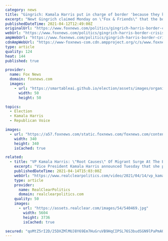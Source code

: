 ```yaml
---
category: news
title: "Gingrich: Kamala Harris put in charge of border 'because they knew she wouldn’t do anything'"
excerpt: "Newt Gingrich claimed Monday on \"Fox & Friends\" that the border crisis was not a mistake and that Vice President Kamala Harris was put in charge because they knew she wouldn't do anything to fix the situation. NEWT GINGRICH: If you look at a piece of ..."
publishedDateTime: 2021-04-12T12:49:00Z
originalUrl: "https://www.foxnews.com/politics/gingrich-harris-border-crisis-immigration-illegal-immigrants"
webUrl: "https://www.foxnews.com/politics/gingrich-harris-border-crisis-immigration-illegal-immigrants"
ampWebUrl: "https://www.foxnews.com/politics/gingrich-harris-border-crisis-immigration-illegal-immigrants.amp"
cdnAmpWebUrl: "https://www-foxnews-com.cdn.ampproject.org/c/s/www.foxnews.com/politics/gingrich-harris-border-crisis-immigration-illegal-immigrants.amp"
type: article
quality: 124
heat: 144
published: true

provider:
  name: Fox News
  domain: foxnews.com
  images:
    - url: "https://smartableai.github.io/election/assets/images/organizations/foxnews.com-50x50.jpg"
      width: 50
      height: 50

topics:
  - Election
  - Kamala Harris
  - Republican Voice

images:
  - url: "https://a57.foxnews.com/static.foxnews.com/foxnews.com/content/uploads/2018/09/340/340/fox-news.jpg?ve=1&tl=1"
    width: 340
    height: 340
    isCached: true

related:
  - title: "VP Kamala Harris: \"Root Causes\" Of Migrant Surge At The Border \"Not Going To Be Addressed Overnight\""
    excerpt: "Vice President Kamala Harris announced Tuesday that she plans to travel to Guatemala and Mexico to help identify the \"root causes\" of the migration crisis at the southern border."
    publishedDateTime: 2021-04-14T15:03:00Z
    webUrl: "https://www.realclearpolitics.com/video/2021/04/14/vp_kamala_harris_root_causes_of_migrant_surge_at_the_border_not_going_to_be_addressed_overnight.html"
    type: article
    provider:
      name: RealClearPolitics
      domain: realclearpolitics.com
    quality: 50
    images:
      - url: "https://assets.realclear.com/images/54/540469.jpg"
        width: 5604
        height: 3736
        isCached: true

secured: "qoMtZ5rI2D/25DXZMlMUJ8Y69Em7HuGruVB9HqCIPSL76S3budSGN9lPaPmAQF5xZwbdzWkDb3Ph/BjmcnAmeOSyl7He5zUMGsqgFNpGlMSJXMn6UQXNPLkXaROdmOi5KSaC7gfxrTrcDIdxCKzAGQXVwnLVhNAtZNSqtNBGgiL5y0Nz8/BiZ23rC6fQhvgIv4V3OmiXkDZKuiufHAESE9yNWpkYWjExgMI3p0ea6S3TPtEeP4WgonzdH2qfaqQ1MjBadoL3liBEdIYJagymbOWU0dzqUGSAnW51mNFBPCvaoHUh/dPyRBSDs3gHAwl2C1gVT6bSO9ATr9DW3UK5kRBkYLgWgEbikSGrKfolQl0=;iVkYfdmI4aEJ9i1l4Kr2Pw=="
---
```


